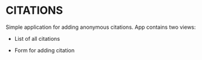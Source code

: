 # CITATIONS

Simple application for adding anonymous citations.
App contains two views:
* List of all citations

* Form for adding citation

